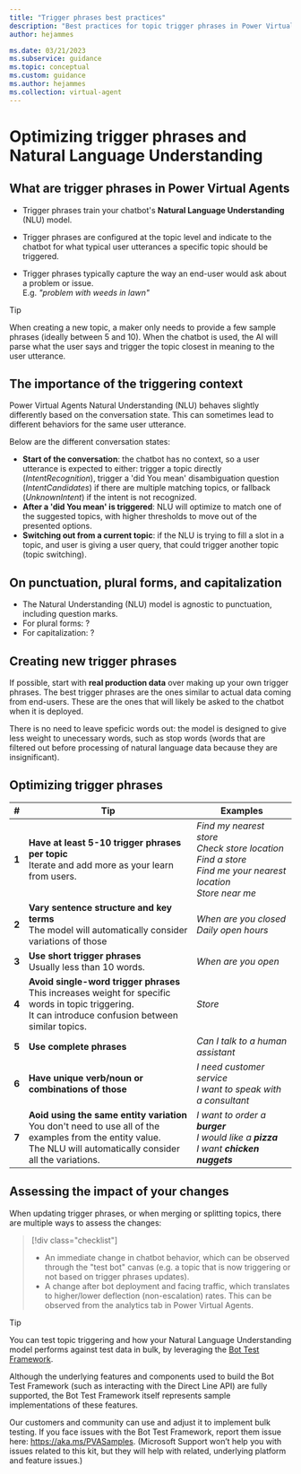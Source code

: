 ```yaml
---
title: "Trigger phrases best practices"
description: "Best practices for topic trigger phrases in Power Virtual Agents"
author: hejammes

ms.date: 03/21/2023
ms.subservice: guidance
ms.topic: conceptual
ms.custom: guidance
ms.author: hejammes
ms.collection: virtual-agent
---
```


# Optimizing trigger phrases and Natural Language Understanding 

## What are trigger phrases in Power Virtual Agents

- Trigger phrases train your chatbot's **Natural Language Understanding** (NLU) model.

- Trigger phrases are configured at the topic level and indicate to the chatbot for what typical user utterances a specific topic should be triggered. 

- Trigger phrases typically capture the way an end-user would ask about a problem or issue. <br> E.g. *"problem with weeds in lawn"*

> [!TIP]
> When creating a new topic, a maker only needs to provide a few sample phrases (ideally between 5 and 10). When the chatbot is used, the AI will parse what the user says and trigger the topic closest in meaning to the user utterance. 

## The importance of the triggering context

Power Virtual Agents Natural Understanding (NLU) behaves slightly differently based on the conversation state. This can sometimes lead to different behaviors for the same user utterance.

Below are the different conversation states:
 - **Start of the conversation**: the chatbot has no context, so a user utterance is expected to either: trigger a topic directly (*IntentRecognition*), trigger a 'did You mean' disambiguation question (*IntentCandidates*) if there are multiple matching topics, or fallback (*UnknownIntent*) if the intent is not recognized.
 - **After a 'did You mean' is triggered**: NLU will optimize to match one of the suggested topics, with higher thresholds to move out of the presented options.
 - **Switching out from a current topic**: if the NLU is trying to fill a slot in a topic, and user is giving a user query, that could trigger another topic (topic switching).

## On punctuation, plural forms, and capitalization 

 - The Natural Understanding (NLU) model is agnostic to punctuation, including question marks.
 - For plural forms: ?
 - For capitalization: ?

## Creating new trigger phrases

If possible, start with **real production data** over making up your own trigger phrases. The best trigger phrases are the ones similar to actual data coming from end-users. These are the ones that will likely be asked to the chatbot when it is deployed.

There is no need to leave speficic words out: the model is designed to give less weight to unecessary words, such as stop words (words that are filtered out before processing of natural language data because they are insignificant).

## Optimizing trigger phrases

| # | Tip | Examples |
|----------|----------|-----------|
| **1** | **Have at least 5-10 trigger phrases per topic** <br>Iterate and add more as your learn from users. | *Find my nearest store* <br> *Check store location* <br> *Find a store* <br> *Find me your nearest location* <br> *Store near me* |
| **2** | **Vary sentence structure and key terms** <br> The model will automatically consider variations of those | *When are you closed*<br>*Daily open hours* |
| **3** | **Use short trigger phrases** <br> Usually less than 10 words. | *When are you open* |
| **4** | **Avoid single-word trigger phrases** <br> This increases weight for specific words in topic triggering. <br> It can introduce confusion between similar topics. | *Store* |
| **5** | **Use complete phrases** | *Can I talk to a human assistant* |
| **6** | **Have unique verb/noun or combinations of those** | *I need customer service* <br> *I want to speak with a consultant* |
| **7** | **Aoid using the same entity variation** <br> You don't need to use all of the examples from the entity value. <br> The NLU will automatically consider all the variations. | *I want to order a **burger*** <br> *I would like a **pizza***<br> *I want **chicken nuggets*** |

## Assessing the impact of your changes

When updating trigger phrases, or when merging or splitting topics, there are multiple ways to assess the changes:
> [!div class="checklist"]
> * An immediate change in chatbot behavior, which can be observed through the "test bot" canvas (e.g. a topic that is now triggering or not based on trigger phrases updates).
> * A change after bot deployment and facing traffic, which translates to higher/lower deflection (non-escalation) rates. This can be observed from the analytics tab in Power Virtual Agents.

> [!TIP]
> You can test topic triggering and how your Natural Language Understanding model performs against test data in bulk, by leveraging the [Bot Test Framework](https://github.com/microsoft/PowerVirtualAgentsSamples/tree/master/BotTestFramework). 
> 
> Although the underlying features and components used to build the Bot Test Framework (such as interacting with the Direct Line API) are fully supported, the Bot Test Framework itself represents sample implementations of these features.
> 
> Our customers and community can use and adjust it to implement bulk testing. If you face issues with the Bot Test Framework, report them issue here: https://aka.ms/PVASamples. (Microsoft Support won’t help you with issues related to this kit, but they will help with related, underlying platform and feature issues.)